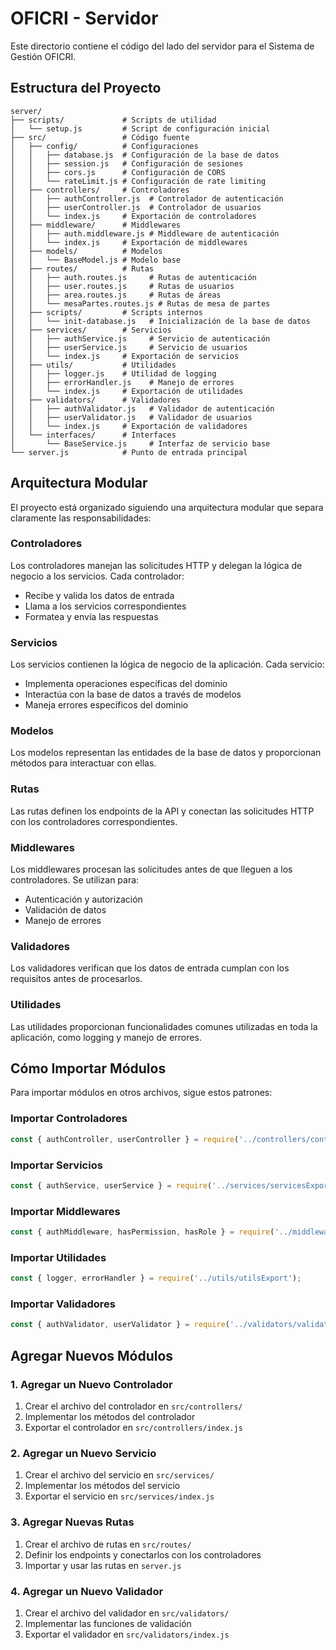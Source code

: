 # OFICRI - Servidor

Este directorio contiene el código del lado del servidor para el Sistema de Gestión OFICRI.

## Estructura del Proyecto

```
server/
├── scripts/             # Scripts de utilidad
│   └── setup.js         # Script de configuración inicial
├── src/                 # Código fuente
│   ├── config/          # Configuraciones
│   │   ├── database.js  # Configuración de la base de datos
│   │   ├── session.js   # Configuración de sesiones
│   │   ├── cors.js      # Configuración de CORS
│   │   └── rateLimit.js # Configuración de rate limiting
│   ├── controllers/     # Controladores
│   │   ├── authController.js  # Controlador de autenticación
│   │   ├── userController.js  # Controlador de usuarios
│   │   └── index.js     # Exportación de controladores
│   ├── middleware/      # Middlewares
│   │   ├── auth.middleware.js # Middleware de autenticación
│   │   └── index.js     # Exportación de middlewares
│   ├── models/          # Modelos
│   │   └── BaseModel.js # Modelo base
│   ├── routes/          # Rutas
│   │   ├── auth.routes.js     # Rutas de autenticación
│   │   ├── user.routes.js     # Rutas de usuarios
│   │   ├── area.routes.js     # Rutas de áreas
│   │   └── mesaPartes.routes.js # Rutas de mesa de partes
│   ├── scripts/         # Scripts internos
│   │   └── init-database.js   # Inicialización de la base de datos
│   ├── services/        # Servicios
│   │   ├── authService.js     # Servicio de autenticación
│   │   ├── userService.js     # Servicio de usuarios
│   │   └── index.js     # Exportación de servicios
│   ├── utils/           # Utilidades
│   │   ├── logger.js    # Utilidad de logging
│   │   ├── errorHandler.js    # Manejo de errores
│   │   └── index.js     # Exportación de utilidades
│   ├── validators/      # Validadores
│   │   ├── authValidator.js   # Validador de autenticación
│   │   ├── userValidator.js   # Validador de usuarios
│   │   └── index.js     # Exportación de validadores
│   └── interfaces/      # Interfaces
│       └── BaseService.js     # Interfaz de servicio base
└── server.js            # Punto de entrada principal
```

## Arquitectura Modular

El proyecto está organizado siguiendo una arquitectura modular que separa claramente las responsabilidades:

### Controladores

Los controladores manejan las solicitudes HTTP y delegan la lógica de negocio a los servicios. Cada controlador:
- Recibe y valida los datos de entrada
- Llama a los servicios correspondientes
- Formatea y envía las respuestas

### Servicios

Los servicios contienen la lógica de negocio de la aplicación. Cada servicio:
- Implementa operaciones específicas del dominio
- Interactúa con la base de datos a través de modelos
- Maneja errores específicos del dominio

### Modelos

Los modelos representan las entidades de la base de datos y proporcionan métodos para interactuar con ellas.

### Rutas

Las rutas definen los endpoints de la API y conectan las solicitudes HTTP con los controladores correspondientes.

### Middlewares

Los middlewares procesan las solicitudes antes de que lleguen a los controladores. Se utilizan para:
- Autenticación y autorización
- Validación de datos
- Manejo de errores

### Validadores

Los validadores verifican que los datos de entrada cumplan con los requisitos antes de procesarlos.

### Utilidades

Las utilidades proporcionan funcionalidades comunes utilizadas en toda la aplicación, como logging y manejo de errores.

## Cómo Importar Módulos

Para importar módulos en otros archivos, sigue estos patrones:

### Importar Controladores

```javascript
const { authController, userController } = require('../controllers/controllersExport');
```

### Importar Servicios

```javascript
const { authService, userService } = require('../services/servicesExport');
```

### Importar Middlewares

```javascript
const { authMiddleware, hasPermission, hasRole } = require('../middleware/middlewareExport');
```

### Importar Utilidades

```javascript
const { logger, errorHandler } = require('../utils/utilsExport');
```

### Importar Validadores

```javascript
const { authValidator, userValidator } = require('../validators/validatorsExport');
```

## Agregar Nuevos Módulos

### 1. Agregar un Nuevo Controlador

1. Crear el archivo del controlador en `src/controllers/`
2. Implementar los métodos del controlador
3. Exportar el controlador en `src/controllers/index.js`

### 2. Agregar un Nuevo Servicio

1. Crear el archivo del servicio en `src/services/`
2. Implementar los métodos del servicio
3. Exportar el servicio en `src/services/index.js`

### 3. Agregar Nuevas Rutas

1. Crear el archivo de rutas en `src/routes/`
2. Definir los endpoints y conectarlos con los controladores
3. Importar y usar las rutas en `server.js`

### 4. Agregar un Nuevo Validador

1. Crear el archivo del validador en `src/validators/`
2. Implementar las funciones de validación
3. Exportar el validador en `src/validators/index.js` 